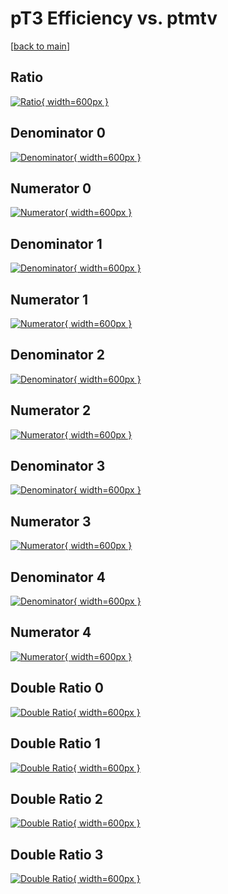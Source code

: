 # pT3 Efficiency vs. ptmtv

[[back to main](./)]



## Ratio

[![Ratio](../mtv/var/pT3_xtr_211_0_eff_ptmtv.png){ width=600px }](../mtv/var/pT3_xtr_211_0_eff_ptmtv.pdf)

## Denominator 0

[![Denominator](../mtv/den/pT3_xtr_211_0_eff_ptmtv_den0.png){ width=600px }](../mtv/den/pT3_xtr_211_0_eff_ptmtv_den0.pdf)

## Numerator 0

[![Numerator](../mtv/num/pT3_xtr_211_0_eff_ptmtv_num0.png){ width=600px }](../mtv/num/pT3_xtr_211_0_eff_ptmtv_num0.pdf)

## Denominator 1

[![Denominator](../mtv/den/pT3_xtr_211_0_eff_ptmtv_den1.png){ width=600px }](../mtv/den/pT3_xtr_211_0_eff_ptmtv_den1.pdf)

## Numerator 1

[![Numerator](../mtv/num/pT3_xtr_211_0_eff_ptmtv_num1.png){ width=600px }](../mtv/num/pT3_xtr_211_0_eff_ptmtv_num1.pdf)

## Denominator 2

[![Denominator](../mtv/den/pT3_xtr_211_0_eff_ptmtv_den2.png){ width=600px }](../mtv/den/pT3_xtr_211_0_eff_ptmtv_den2.pdf)

## Numerator 2

[![Numerator](../mtv/num/pT3_xtr_211_0_eff_ptmtv_num2.png){ width=600px }](../mtv/num/pT3_xtr_211_0_eff_ptmtv_num2.pdf)

## Denominator 3

[![Denominator](../mtv/den/pT3_xtr_211_0_eff_ptmtv_den3.png){ width=600px }](../mtv/den/pT3_xtr_211_0_eff_ptmtv_den3.pdf)

## Numerator 3

[![Numerator](../mtv/num/pT3_xtr_211_0_eff_ptmtv_num3.png){ width=600px }](../mtv/num/pT3_xtr_211_0_eff_ptmtv_num3.pdf)

## Denominator 4

[![Denominator](../mtv/den/pT3_xtr_211_0_eff_ptmtv_den4.png){ width=600px }](../mtv/den/pT3_xtr_211_0_eff_ptmtv_den4.pdf)

## Numerator 4

[![Numerator](../mtv/num/pT3_xtr_211_0_eff_ptmtv_num4.png){ width=600px }](../mtv/num/pT3_xtr_211_0_eff_ptmtv_num4.pdf)

## Double Ratio 0

[![Double Ratio](../mtv/ratio/pT3_xtr_211_0_eff_ptmtv_ratio0.png){ width=600px }](../mtv/ratio/pT3_xtr_211_0_eff_ptmtv_ratio0.pdf)

## Double Ratio 1

[![Double Ratio](../mtv/ratio/pT3_xtr_211_0_eff_ptmtv_ratio1.png){ width=600px }](../mtv/ratio/pT3_xtr_211_0_eff_ptmtv_ratio1.pdf)

## Double Ratio 2

[![Double Ratio](../mtv/ratio/pT3_xtr_211_0_eff_ptmtv_ratio2.png){ width=600px }](../mtv/ratio/pT3_xtr_211_0_eff_ptmtv_ratio2.pdf)

## Double Ratio 3

[![Double Ratio](../mtv/ratio/pT3_xtr_211_0_eff_ptmtv_ratio3.png){ width=600px }](../mtv/ratio/pT3_xtr_211_0_eff_ptmtv_ratio3.pdf)

